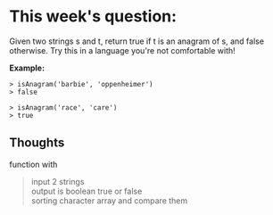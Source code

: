 # This week's question:
Given two strings s and t, return true if t is an anagram of s, and false otherwise. Try this in a language you're not comfortable with! 

**Example:** 
```
> isAnagram('barbie', 'oppenheimer')
> false

> isAnagram('race', 'care')
> true
```

## Thoughts

function with 
> input 2 strings   
> output is boolean true or false  
> sorting character array and compare them
